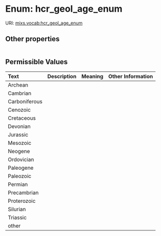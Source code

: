 
# Enum: hcr_geol_age_enum




URI: [mixs.vocab:hcr_geol_age_enum](https://w3id.org/mixs/vocab/hcr_geol_age_enum)


## Other properties

|  |  |  |
| --- | --- | --- |

## Permissible Values

| Text | Description | Meaning | Other Information |
| :--- | :---: | :---: | ---: |
| Archean |  |  |  |
| Cambrian |  |  |  |
| Carboniferous |  |  |  |
| Cenozoic |  |  |  |
| Cretaceous |  |  |  |
| Devonian |  |  |  |
| Jurassic |  |  |  |
| Mesozoic |  |  |  |
| Neogene |  |  |  |
| Ordovician |  |  |  |
| Paleogene |  |  |  |
| Paleozoic |  |  |  |
| Permian |  |  |  |
| Precambrian |  |  |  |
| Proterozoic |  |  |  |
| Silurian |  |  |  |
| Triassic |  |  |  |
| other |  |  |  |

